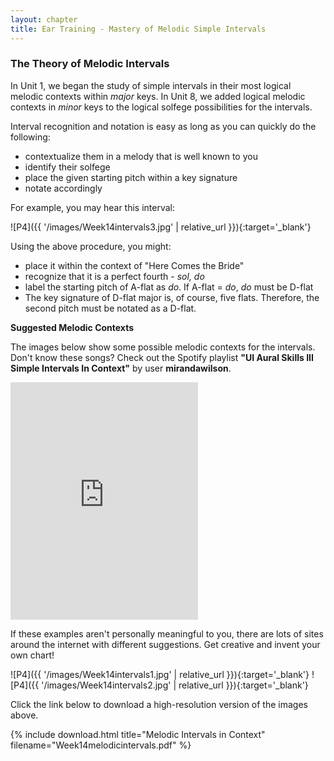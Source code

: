 ```yaml
---
layout: chapter
title: Ear Training - Mastery of Melodic Simple Intervals
---
```


### The Theory of Melodic Intervals

In Unit 1, we began the study of simple intervals in their most logical melodic contexts within *major* keys. In Unit 8, we added logical melodic contexts in *minor* keys to the logical solfege possibilities for the intervals.

Interval recognition and notation is easy as long as you can quickly do the following:
- contextualize them in a melody that is well known to you
- identify their solfege
- place the given starting pitch within a key signature
- notate accordingly

For example, you may hear this interval:

![P4]({{ '/images/Week14intervals3.jpg' | relative_url }}){:target='_blank'}

Using the above procedure, you might:
- place it within the context of "Here Comes the Bride" 
- recognize that it is a perfect fourth - *sol, do*
- label the starting pitch of A-flat as *do*. If A-flat = *do*, *do* must be D-flat
- The key signature of D-flat major is, of course, five flats. Therefore, the second pitch must be notated as a D-flat.

**Suggested Melodic Contexts**

The images below show some possible melodic contexts for the intervals. Don't know these songs? Check out the Spotify playlist **"UI Aural Skills III Simple Intervals In Context"** by user **mirandawilson**. 
<iframe src="https://open.spotify.com/embed/playlist/3oN3mV2Gv5DtxxlnjEFqsc" width="300" height="380" frameborder="0" allowtransparency="true" allow="encrypted-media"></iframe>

If these examples aren't personally meaningful to you, there are lots of sites around the internet with different suggestions. Get creative and invent your own chart!

![P4]({{ '/images/Week14intervals1.jpg' | relative_url }}){:target='_blank'}
![P4]({{ '/images/Week14intervals2.jpg' | relative_url }}){:target='_blank'}

Click the link below to download a high-resolution version of the images above.

{% include download.html title="Melodic Intervals in Context" filename="Week14melodicintervals.pdf" %}